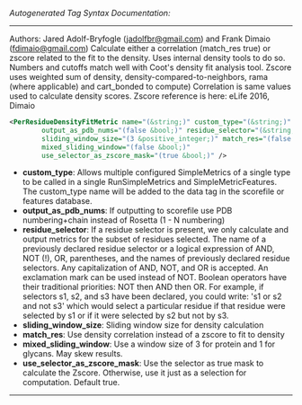 <!-- THIS IS AN AUTOGENERATED FILE: Don't edit it directly, instead change the schema definition in the code itself. -->

_Autogenerated Tag Syntax Documentation:_

---
Authors: Jared Adolf-Bryfogle (jadolfbr@gmail.com) and Frank Dimaio (fdimaio@gmail.com)
Calculate either a correlation (match_res true) or zscore related to the fit to the density.  Uses internal density tools to do so.  Numbers and cutoffs match well with Coot's density fit analysis tool. Zscore uses weighted sum of density, density-compared-to-neighbors, rama (where applicable) and cart_bonded to compute)  Correlation is same values used to calculate density scores.  Zscore reference is here: eLife 2016, Dimaio

```xml
<PerResidueDensityFitMetric name="(&string;)" custom_type="(&string;)"
        output_as_pdb_nums="(false &bool;)" residue_selector="(&string;)"
        sliding_window_size="(3 &positive_integer;)" match_res="(false &bool;)"
        mixed_sliding_window="(false &bool;)"
        use_selector_as_zscore_mask="(true &bool;)" />
```

-   **custom_type**: Allows multiple configured SimpleMetrics of a single type to be called in a single RunSimpleMetrics and SimpleMetricFeatures. 
 The custom_type name will be added to the data tag in the scorefile or features database.
-   **output_as_pdb_nums**: If outputting to scorefile use PDB numbering+chain instead of Rosetta (1 - N numbering)
-   **residue_selector**: If a residue selector is present, we only calculate and output metrics for the subset of residues selected. The name of a previously declared residue selector or a logical expression of AND, NOT (!), OR, parentheses, and the names of previously declared residue selectors. Any capitalization of AND, NOT, and OR is accepted. An exclamation mark can be used instead of NOT. Boolean operators have their traditional priorities: NOT then AND then OR. For example, if selectors s1, s2, and s3 have been declared, you could write: 's1 or s2 and not s3' which would select a particular residue if that residue were selected by s1 or if it were selected by s2 but not by s3.
-   **sliding_window_size**: Sliding window size for density calculation
-   **match_res**: Use density correlation instead of a zscore to fit to density
-   **mixed_sliding_window**: Use a window size of 3 for protein and 1 for glycans.  May skew results.
-   **use_selector_as_zscore_mask**: Use the selector as true mask to calculate the Zscore.  Otherwise, use it just as a selection for computation.  Default true.

---

